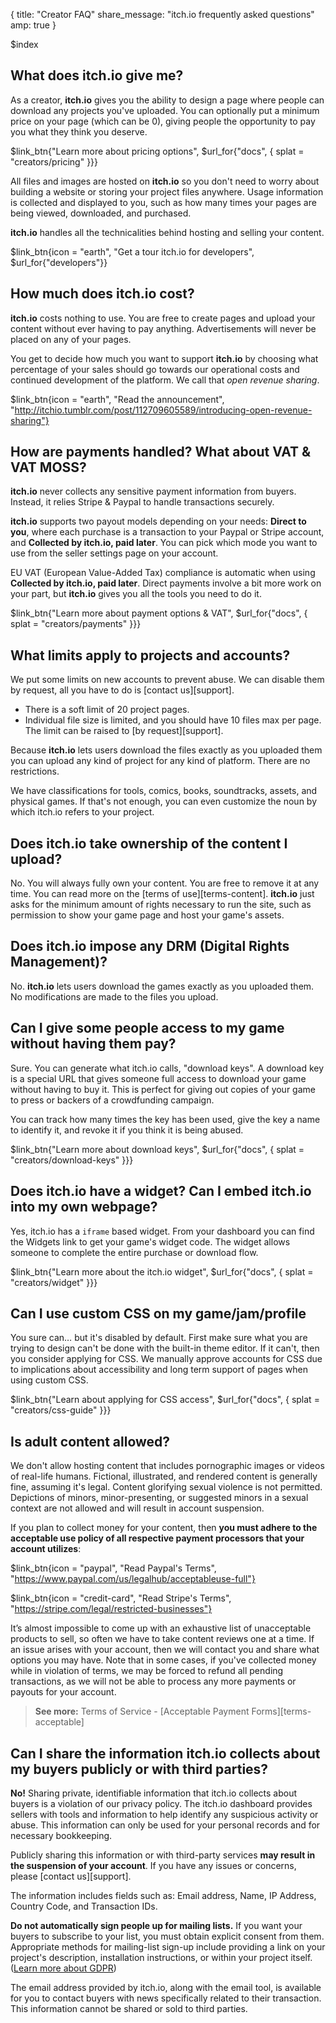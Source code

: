 {
  title: "Creator FAQ"
  share_message: "itch.io frequently asked questions"
  amp: true
}

$index

## What does itch.io give me?

As a creator, **itch.io** gives you the ability to design a page where people
can download any projects you've uploaded. You can optionally put a minimum
price on your page (which can be 0), giving people the opportunity to pay you
what they think you deserve.

$link_btn{"Learn more about pricing options",
  $url_for{"docs", { splat = "creators/pricing" }}}

All files and images are hosted on **itch.io** so you don't need to worry about
building a website or storing your project files anywhere. Usage information is
collected and displayed to you, such as how many times your pages are being
viewed, downloaded, and purchased.

**itch.io** handles all the technicalities behind hosting and selling your
content.

$link_btn{icon = "earth", "Get a tour itch.io for developers",
  $url_for{"developers"}}

## How much does itch.io cost?

**itch.io** costs nothing to use. You are free to create pages and upload your
content without ever having to pay anything. Advertisements will never be
placed on any of your pages.

You get to decide how much you want to support **itch.io** by choosing
what percentage of your sales should go towards our operational costs
and continued development of the platform. We call that *open revenue
sharing*.

$link_btn{icon = "earth", "Read the announcement",
  "http://itchio.tumblr.com/post/112709605589/introducing-open-revenue-sharing"}

## How are payments handled? What about VAT & VAT MOSS?

**itch.io** never collects any sensitive payment information from buyers.
Instead, it relies Stripe & Paypal to handle transactions securely.

**itch.io** supports two payout models depending on your needs: **Direct to
you**, where each purchase is a transaction to your Paypal or Stripe account,
and **Collected by itch.io, paid later**. You can pick which mode you want to
use from the seller settings page on your account.

EU VAT (European Value-Added Tax) compliance is automatic when using
**Collected by itch.io, paid later**.  Direct payments involve a bit more work
on your part, but **itch.io** gives you all the tools you need to do it.

$link_btn{"Learn more about payment options & VAT",
  $url_for{"docs", { splat = "creators/payments" }}}

## What limits apply to projects and accounts?

We put some limits on new accounts to prevent abuse. We can disable them
by request, all you have to do is [contact us][support].

  * There is a soft limit of 20 project pages.
  * Individual file size is limited, and you should have 10 files max per page.  
  The limit can be raised to [by request][support].

Because **itch.io** lets users download the files exactly as you uploaded them
you can upload any kind of project for any kind of platform. There are no
restrictions.

We have classifications for tools, comics, books, soundtracks, assets, and
physical games. If that's not enough, you can even customize the noun by which
itch.io refers to your project.

## Does itch.io take ownership of the content I upload?

No. You will always fully own your content. You are free to remove it at any
time. You can read more on the [terms of use][terms-content]. **itch.io** just asks for
the minimum amount of rights necessary to run the site, such as permission to
show your game page and host your game's assets.

## Does itch.io impose any DRM (Digital Rights Management)?

No. **itch.io** lets users download the games exactly as you uploaded them. No
modifications are made to the files you upload.

## Can I give some people access to my game without having them pay?

Sure. You can generate what itch.io calls, "download keys". A download key is a
special URL that gives someone full access to download your game without
having to buy it. This is perfect for giving out copies of your game to press
or backers of a crowdfunding campaign.

You can track how many times the key has been used, give the key a name to
identify it, and revoke it if you think it is being abused.

$link_btn{"Learn more about download keys",
  $url_for{"docs", { splat = "creators/download-keys" }}}

## Does itch.io have a widget? Can I embed itch.io into my own webpage?

Yes, itch.io has a `iframe` based widget. From your dashboard you can find the
Widgets link to get your game's widget code. The widget allows someone to
complete the entire purchase or download flow.

$link_btn{"Learn more about the itch.io widget",
  $url_for{"docs", { splat = "creators/widget" }}}

## Can I use custom CSS on my game/jam/profile

You sure can… but it's disabled by default. First make sure what you are trying
to design can't be done with the built-in theme editor. If it can't, then you
consider applying for CSS. We manually approve accounts for CSS due to
implications about accessibility and long term support of pages when using
custom CSS.

$link_btn{"Learn about applying for CSS access",
  $url_for{"docs", { splat = "creators/css-guide" }}}

## Is adult content allowed?

We don't allow hosting content that includes pornographic images or videos of
real-life humans. Fictional, illustrated, and rendered content is generally
fine, assuming it's legal. Content glorifying sexual violence is not permitted.
Depictions of minors, minor-presenting, or suggested minors in a sexual context
are not allowed and will result in account suspension. 

If you plan to collect money for your content, then **you must adhere to the
acceptable use policy of all respective payment processors that your account
utilizes**:

$link_btn{icon = "paypal", "Read Paypal's Terms",
  "https://www.paypal.com/us/legalhub/acceptableuse-full"}

$link_btn{icon = "credit-card", "Read Stripe's Terms",
  "https://stripe.com/legal/restricted-businesses"}

It’s almost impossible to come up with an exhaustive list of unacceptable
products to sell, so often we have to take content reviews one at a time. If an
issue arises with your account, then we will contact you and share what options
you may have. Note that in some cases, if you've collected money while in
violation of terms, we may be forced to refund all pending transactions, as we
will not be able to process any more payments or payouts for your account.

> **See more:** Terms of Service - [Acceptable Payment Forms][terms-acceptable]

## Can I share the information itch.io collects about my buyers publicly or with third parties?

**No!** Sharing private, identifiable information that itch.io collects about
buyers is a violation of our privacy policy. The itch.io dashboard provides
sellers with tools and information to help identify any suspicious activity or
abuse. This information can only be used for your personal records and for
necessary bookkeeping.

Publicly sharing this information or with third-party services **may result in
the suspension of your account**. If you have any issues or concerns, please
[contact us][support].

The information includes fields such as: Email address, Name, IP Address,
Country Code, and Transaction IDs.

**Do not automatically sign people up for mailing lists.** If you want your
buyers to subscribe to your list, you must obtain explicit consent from them.
Appropriate methods for mailing-list sign-up include providing a link on your
project's description, installation instructions, or within your project
itself. ([Learn more about
GDPR](https://en.wikipedia.org/wiki/General_Data_Protection_Regulation))

The email address provided by itch.io, along with the email tool, is available
for you to contact buyers with news specifically related to their transaction.
This information cannot be shared or sold to third parties.
